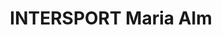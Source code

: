 ---
title: "INTERSPORT Maria Alm"
url: /maria-alm-am-steinernen-meer/intersport-maria-alm/
shop: Sport
---